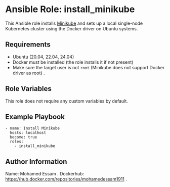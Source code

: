 Ansible Role: install_minikube
=========

This Ansible role installs [Minikube](https://minikube.sigs.k8s.io/) and sets up a local single-node Kubernetes cluster using the Docker driver on Ubuntu systems.

Requirements
------------

- Ubuntu (20.04, 22.04, 24.04)
- Docker must be installed (the role installs it if not present)
- Make sure the target user is not `root` (Minikube does not support Docker driver as root) .

Role Variables
--------------

This role does not require any custom variables by default.


Example Playbook
----------------


    - name: Install Minikube
      hosts: localhost
      become: true
      roles:
        - install_minikube

Author Information
------------------

Name: Mohamed Essam .
Dockerhub: https://hub.docker.com/repositories/mohamedessam1911 .
